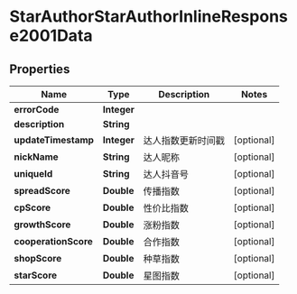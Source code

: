 # StarAuthorStarAuthorInlineResponse2001Data

## Properties
Name | Type | Description | Notes
------------ | ------------- | ------------- | -------------
**errorCode** | **Integer** |  | 
**description** | **String** |  | 
**updateTimestamp** | **Integer** | 达人指数更新时间戳 |  [optional]
**nickName** | **String** | 达人昵称 |  [optional]
**uniqueId** | **String** | 达人抖音号 |  [optional]
**spreadScore** | **Double** | 传播指数 |  [optional]
**cpScore** | **Double** | 性价比指数 |  [optional]
**growthScore** | **Double** | 涨粉指数 |  [optional]
**cooperationScore** | **Double** | 合作指数 |  [optional]
**shopScore** | **Double** | 种草指数 |  [optional]
**starScore** | **Double** | 星图指数 |  [optional]
